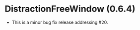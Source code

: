DistractionFreeWindow (0.6.4)
=============================

* This is a minor bug fix release addressing #20.
